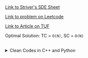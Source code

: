 [Link to Striver's SDE Sheet](https://takeuforward.org/interviews/strivers-sde-sheet-top-coding-interview-problems/)

[Link to problem on Leetcode](https://leetcode.com/problems/binary-tree-inorder-traversal/)

[Link to Article on TUF](https://takeuforward.org/data-structure/inorder-traversal-of-binary-tree/)

Optimal Solution: TC = `O(N)`, SC = `O(N)`

<br>

<details><summary>Clean Codes in C++ and Python</summary>

<details><summary><strong>C++</strong></summary>

Runtime: `0 ms`, faster than `100%`.<br>
Memory Usage: `8.3 MB`, less than `75.10%`.<br>

![](https://github.com/archishmanghos/code-images/blob/master/Leetcode/94.png)

</details>

<br>

<details><summary><strong>Python</strong></summary>

Runtime: `70 ms`, faster than `5.53%`.<br>
Memory Usage: `13.9 MB`, less than `59.53%`.<br>

![](https://github.com/archishmanghos/code-images/blob/master/Leetcode/94-py.png)

</details>

</details>